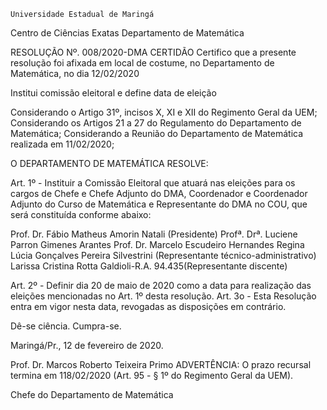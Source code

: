 	

	Universidade Estadual de Maringá
Centro de Ciências Exatas
Departamento de Matemática
	



RESOLUÇÃO Nº. 008/2020-DMA
	CERTIDÃO
Certifico que a presente resolução foi afixada em local de costume, no Departamento de Matemática, no dia 12/02/2020






Institui comissão eleitoral
e define data de eleição


Considerando o Artigo 31º, incisos X, XI e XII do Regimento Geral da UEM;
Considerando os Artigos 21 a 27 do Regulamento do Departamento de Matemática;
Considerando a Reunião do Departamento de Matemática realizada em 11/02/2020;

O DEPARTAMENTO DE MATEMÁTICA RESOLVE:

Art. 1º - Instituir a Comissão Eleitoral que atuará nas eleições para os cargos de Chefe e Chefe Adjunto do DMA, Coordenador e Coordenador Adjunto do Curso de Matemática e Representante do DMA no COU, que será constituída conforme abaixo:

Prof. Dr. Fábio Matheus Amorin Natali (Presidente)
Profª. Drª. Luciene Parron Gimenes Arantes
Prof. Dr. Marcelo Escudeiro Hernandes
Regina Lúcia Gonçalves Pereira Silvestrini (Representante técnico-administrativo)
Larissa Cristina Rotta Galdioli-R.A. 94.435(Representante discente)

Art. 2º - Definir dia 20 de maio de 2020 como a data para realização das eleições mencionadas no Art. 1º desta resolução.
Art. 3o - Esta Resolução entra em vigor nesta data, revogadas as disposições em contrário.

Dê-se ciência.
Cumpra-se.

Maringá/Pr., 12 de fevereiro de 2020.




Prof. Dr. Marcos Roberto Teixeira Primo
	ADVERTÊNCIA:
O prazo recursal termina em 118/02/2020 (Art. 95 - § 1º do Regimento Geral da UEM).


 Chefe do Departamento de Matemática
